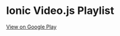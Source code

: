 # Ionic Video.js Playlist

[View on Google Play](https://play.google.com/store/apps/details?id=com.ionicvideojsplaylist.app)
